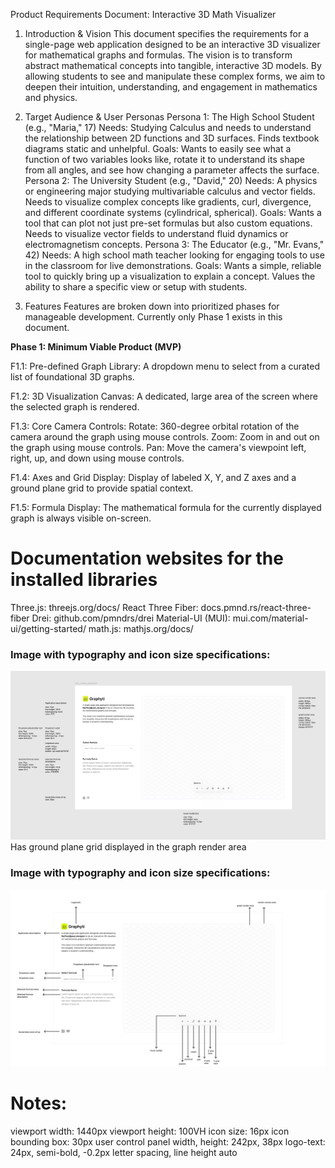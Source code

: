 Product Requirements Document: Interactive 3D Math Visualizer

1. Introduction & Vision
This document specifies the requirements for a single-page web application designed to be an interactive 3D visualizer for mathematical graphs and formulas. The vision is to transform abstract mathematical concepts into tangible, interactive 3D models. By allowing students to see and manipulate these complex forms, we aim to deepen their intuition, understanding, and engagement in mathematics and physics.

2. Target Audience & User Personas
Persona 1: The High School Student (e.g., "Maria," 17)
Needs: Studying Calculus and needs to understand the relationship between 2D functions and 3D surfaces. Finds textbook diagrams static and unhelpful.
Goals: Wants to easily see what a function of two variables looks like, rotate it to understand its shape from all angles, and see how changing a parameter affects the surface.
Persona 2: The University Student (e.g., "David," 20)
Needs: A physics or engineering major studying multivariable calculus and vector fields. Needs to visualize complex concepts like gradients, curl, divergence, and different coordinate systems (cylindrical, spherical).
Goals: Wants a tool that can plot not just pre-set formulas but also custom equations. Needs to visualize vector fields to understand fluid dynamics or electromagnetism concepts.
Persona 3: The Educator (e.g., "Mr. Evans," 42)
Needs: A high school math teacher looking for engaging tools to use in the classroom for live demonstrations.
Goals: Wants a simple, reliable tool to quickly bring up a visualization to explain a concept. Values the ability to share a specific view or setup with students.

3. Features
Features are broken down into prioritized phases for manageable development. Currently only Phase 1 exists in this document.

**Phase 1: Minimum Viable Product (MVP)**

F1.1: Pre-defined Graph Library: A dropdown menu to select from a curated list of foundational 3D graphs. 

F1.2: 3D Visualization Canvas:
A dedicated, large area of the screen where the selected graph is rendered.

F1.3: Core Camera Controls:
Rotate: 360-degree orbital rotation of the camera around the graph using mouse controls.
Zoom: Zoom in and out on the graph using mouse controls.
Pan: Move the camera's viewpoint left, right, up, and down using mouse controls.

F1.4: Axes and Grid Display:
Display of labeled X, Y, and Z axes and a ground plane grid to provide spatial context.

F1.5: Formula Display:
The mathematical formula for the currently displayed graph is always visible on-screen.



# Documentation websites for the installed libraries
Three.js: threejs.org/docs/
React Three Fiber: docs.pmnd.rs/react-three-fiber
Drei: github.com/pmndrs/drei
Material-UI (MUI): mui.com/material-ui/getting-started/
math.js: mathjs.org/docs/


### Image with typography and icon size specifications:
![alt text](image.png)
Has ground plane grid displayed in the graph render area


### Image with typography and icon size specifications:
![alt text](<Graph Visualizer/annotations.png>)



# Notes:
viewport width: 1440px
viewport height: 100VH
icon size: 16px 
icon bounding box: 30px
user control panel width, height: 242px, 38px
logo-text: 24px, semi-bold, -0.2px letter spacing, line height auto 
